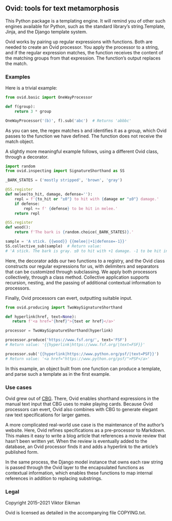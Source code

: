 ## Ovid: tools for text metamorphosis

This Python package is a templating engine. It will remind you of other such
engines available for Python, such as the standard library’s string.Template,
Jinja, and the Django template system.

Ovid works by pairing up regular expressions with functions. Both are
needed to create an Ovid processor. You apply the processor to a string,
and if the regular expression matches, the function receives the content
of the matching groups from that expression. The function’s output replaces
the match.

### Examples

Here is a trivial example:

```python
from ovid.basic import OneWayProcessor

def f(group):
    return 3 * group

OneWayProcessor('(b)', f).sub('abc')  # Returns 'abbbc'
```

As you can see, the regex matches `b` and identifies it as a group, which
Ovid passes to the function we have defined. The function does not
receive the match object.

A slightly more meaningful example follows, using a different Ovid class,
through a decorator.

```python
import random
from ovid.inspecting import SignatureShorthand as SS

_BARK_STATES = ('mostly stripped', 'brown', 'gray')

@SS.register
def melee(to_hit, damage, defense=''):
    repl = f'{to_hit or "±0"} to hit with {damage or "±0"} damage.'
    if defense:
        repl += f' {defense} to be hit in melee.'
    return repl

@SS.register
def wood():
    return f'The bark is {random.choice(_BARK_STATES)}.'

sample = 'A stick. {{wood}} {{melee||+1|defense=-1}}'
SS.collective_sub(sample)  # Return value:
# 'A stick. The bark is gray. ±0 to hit with +1 damage. -1 to be hit in melee.'
```

Here, the decorator adds our two functions to a registry, and the Ovid class
constructs our regular expressions for us, with delimiters and separators that
can be customized through subclassing. We apply both processors collectively,
through a class method. Collective application supports recursion, nesting, and
the passing of additional contextual information to processors.

Finally, Ovid processors can evert, outputting suitable input.

```python
from ovid.producing import TwoWaySignatureShorthand

def hyperlink(href, text=None):
   return f'<a href="{href}">{text or href}</a>'

processor = TwoWaySignatureShorthand(hyperlink)

processor.produce('https://www.fsf.org/', text='FSF')
# Return value: '{{hyperlink|https://www.fsf.org/|text=FSF}}'

processor.sub('{{hyperlink|https://www.python.org/psf/|text=PSF}}')
# Return value: '<a href="https://www.python.org/psf/">PSF</a>'
```

In this example, an object built from one function can produce a template,
and parse such a template as in the first example.

### Use cases

Ovid grew out of [CBG](https://github.com/veikman/cbg). There, Ovid enables
shorthand expressions in the manual text input that CBG uses to make
playing cards. Because Ovid processors can evert, Ovid also combines with CBG
to generate elegant raw text specifications for larger games.

A more complicated real-world use case is the maintenance of the author’s
website. Here, Ovid refines specifications as a pre-processor to Markdown.
This makes it easy to write a blog article that references a movie review that
hasn’t been written yet. When the review is eventually added to the database,
an Ovid processor finds it and adds a hyperlink to the article’s published
form.

In the same process, the Django model instance that owns each raw string is
passed through the Ovid layer to the encapsulated functions as contextual
information, which enables these functions to map internal references in
addition to replacing substrings.

### Legal

Copyright 2015–2021 Viktor Eikman

Ovid is licensed as detailed in the accompanying file COPYING.txt.
